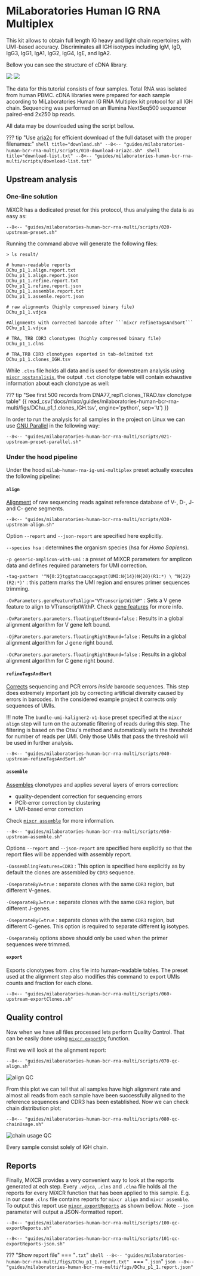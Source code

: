 # MiLaboratories Human IG RNA Multiplex

This kit allows to obtain full length IG heavy and light chain repertoires with UMI-based accuracy. Discriminates all IGH isotypes including IgM, IgD, IgG3, IgG1, IgA1, IgG2, IgG4, IgE, and IgA2.

Bellow you can see the structure of cDNA library.

![](../reference/pics/milab-multiplex-bcr-light.svg#only-light)
![](../reference/pics/milab-multiplex-bcr-dark.svg#only-dark)

The data for this tutorial consists of four samples. Total RNA was isolated from human PBMC. cDNA libraries were prepared for each sample according to MiLaboratories Human IG RNA Multiplex kit protocol for all IGH chain. Sequencing was performed on an Illumina NextSeq500 sequencer paired-end 2x250 bp reads.

All data may be downloaded using the script bellow.

??? tip "Use [aria2c](https://aria2.github.io) for efficient download of the full dataset with the proper filenames:"
    ```shell title="download.sh"
    --8<-- "guides/milaboratories-human-bcr-rna-multi/scripts/010-download-aria2c.sh"
    ```
    ```shell title="download-list.txt"
    --8<-- "guides/milaboratories-human-bcr-rna-multi/scripts/download-list.txt"
    ```
## Upstream analysis

### One-line solution

MiXCR has a dedicated preset for this protocol, thus analysing the data is as easy as:

```shell
--8<-- "guides/milaboratories-human-bcr-rna-multi/scripts/020-upstream-preset.sh"
```

Running the command above will generate the following files:

```shell
> ls result/

# human-readable reports 
DChu_p1_1.align.report.txt
DChu_p1_1.align.report.json
DChu_p1_1.refine.report.txt
DChu_p1_1.refine.report.json
DChu_p1_1.assemble.report.txt
DChu_p1_1.assemle.report.json

# raw alignments (highly compressed binary file)
DChu_p1_1.vdjca

#Alignments with corrected barcode after ```mixcr refineTagsAndSort```
DChu_p1_1.vdjca

# TRA, TRB CDR3 clonotypes (highly compressed binary file)
DChu_p1_1.clns

# TRA,TRB CDR3 clonotypes exported in tab-delimited txt
DChu_p1_1.clones_IGH.tsv
```

While `.clns` file holds all data and is used for downstream analysis using [`mixcr postanalisis`](../reference/mixcr-postanalysis.md), the output `.txt` clonotype table will contain exhaustive information about each clonotype as well:

??? tip "See first 500 records from DNA77_repl1.clones_TRAD.tsv clonotype table"
    {{ read_csv('docs/mixcr/guides/milaboratories-human-bcr-rna-multi/figs/DChu_p1_1.clones_IGH.tsv', engine='python', sep='\t') }}

In order to run the analysis for all samples in the project on Linux we can use [GNU Parallel](https://www.gnu.org/software/parallel/) in the following way:

```shell
--8<-- "guides/milaboratories-human-bcr-rna-multi/scripts/021-upstream-preset-parallel.sh"
```

### Under the hood pipeline

Under the hood `milab-human-rna-ig-umi-multiplex` preset actually executes the following pipeline:

#### `align`
[Alignment](../reference/mixcr-align.md) of raw sequencing reads against reference database of V-, D-, J- and C- gene segments.

```shell
--8<-- "guides/milaboratories-human-bcr-rna-multi/scripts/030-upstream-align.sh"
```

Option `--report` and `--json-report` are specified here explicitly.

`--species hsa`
: determines the organism species (hsa for _Homo Sapiens_).

`-p generic-amplicon-with-umi`
:  a preset of MiXCR parameters for amplicon data and defines required parameters for UMI correction.

`-tag-pattern '^N{0:2}tggtatcaacgcagagt(UMI:N{14})N{20}(R1:*) \ ^N{22}(R2:*)'`
: this pattern marks the UMI region and ensures primer sequences trimming. 

`-OvParameters.geneFeatureToAlign="VTranscriptWithP"`
: Sets a V gene feature to align to VTranscriptWithP. Check [gene features](../reference/ref-gene-features.md) for more info.

`-OvParameters.parameters.floatingLeftBound=false`
: Results in a global alignment algorithm for V gene left bound.

`-OjParameters.parameters.floatingRightBound=false`
: Results in a global alignment algorithm for J gene right bound.

`-OcParameters.parameters.floatingRightBound=false`
: Results in a global alignment algorithm for C gene right bound.


#### `refineTagsAndSort`

[Corrects](../reference/mixcr-refineTagsAndSort.md) sequencing and PCR errors _inside_ barcode sequences. This step does extremely important job by correcting artificial diversity caused by errors in barcodes. In the considered example project it corrects only sequences of UMIs.

!!! note
    The `bundle-umi-kaligner2-v1-base` preset specified at the `mixcr align` step will turn on the automatic filtering of reads during this step. The filtering is based on the Otsu's method and automatically sets the threshold for number of reads per UMI. Only those UMIs that pass the threshold will be used in further analysis.

```shell
--8<-- "guides/milaboratories-human-bcr-rna-multi/scripts/040-upstream-refineTagsAndSort.sh"
```

#### `assemble`
[Assembles](../reference/mixcr-assemble.md) clonotypes and applies several layers of errors correction:

- quality-dependent correction for sequencing errors
- PCR-error correction by clustering
- UMI-based error correction

Check [`mixcr assemble`](../reference/mixcr-assemble.md) for more information.


```shell
--8<-- "guides/milaboratories-human-bcr-rna-multi/scripts/050-upstream-assemble.sh"
```

Options `--report` and `--json-report` are specified here explicitly so that the report files will be appended with assembly report.

`-OassemblingFeatures=CDR3`
: This option is specified here explicitly as by default the clones are assembled by `CDR3` sequence.

`-OseparateByV=true`
: separate clones with the same  `CDR3` region, but different V-genes.

`-OseparateByJ=true`
: separate clones with the same  `CDR3` region, but different J-genes.

`-OseparateByC=true`
: separate clones with the same  `CDR3` region, but different C-genes. This option is required to separate different Ig isotypes.

`-OseparateBy` options above should only be used when the primer sequences were trimmed.


#### `export`
Exports clonotypes from .clns file into human-readable tables. The preset used at the alignment step also modifies this command to export UMIs counts and fraction for each clone.

```shell
--8<-- "guides/milaboratories-human-bcr-rna-multi/scripts/060-upstream-exportClones.sh"
```

## Quality control

Now when we have all files processed lets perform Quality Control. That can be easily done using [`mixcr exportQc`](../reference/mixcr-exportQc.md)
function.

First we will look at the alignment report:

```shell
--8<-- "guides/milaboratories-human-bcr-rna-multi/scripts/070-qc-align.sh"
```

![align QC](milaboratories-human-bcr-rna-multi/figs/alignQc.svg)

From this plot we can tell that all samples have high alignment rate and almost all reads from each sample have been successfully aligned to the reference sequences and CDR3 has been established. 
Now we can check chain distribution plot:

```shell
--8<-- "guides/milaboratories-human-bcr-rna-multi/scripts/080-qc-chainUsage.sh"
```

![chain usage QC](milaboratories-human-bcr-rna-multi/figs/chainUsage.svg)

Every sample consist solely of IGH chain.

## Reports
Finally, MiXCR provides a very convenient way to look at the reports generated at ech step. Every `.vdjca`, `.clns` and `.clna` file holds all the reports for every MiXCR function that has been applied to this sample. E.g. in our case `.clns` file contains reports for `mixcr align` and `mixcr assemble`. To output this report use [`mixcr exportReports`](../reference/mixcr-exportReports.md) as shown bellow. Note `--json` parameter will output a JSON-formatted report.

```shell
--8<-- "guides/milaboratories-human-bcr-rna-multi/scripts/100-qc-exportReports.sh"
```

```shell
--8<-- "guides/milaboratories-human-bcr-rna-multi/scripts/101-qc-exportReports-json.sh"
```

??? "Show report file"
    === "`.txt`"
        ```shell
        --8<-- "guides/milaboratories-human-bcr-rna-multi/figs/DChu_p1_1.report.txt"
        ```
    === "`.json`"
        ```json
        --8<-- "guides/milaboratories-human-bcr-rna-multi/figs/DChu_p1_1.report.json"
        ```